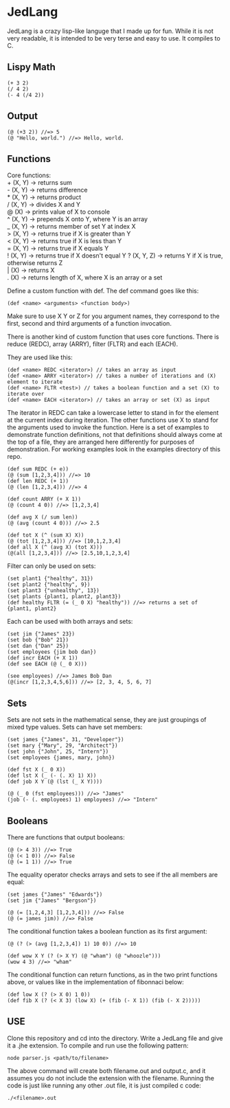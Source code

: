 JedLang
=======

JedLang is a crazy lisp-like languge that I made up for fun. While it is not very readable, it is intended to be very terse and easy to use. It compiles to C.

Lispy Math
----------
```shell
(+ 3 2)
(/ 4 2)
(- 4 (/4 2))
```

Output
------
```shell
(@ (+3 2)) //=> 5
(@ "Hello, world.") //=> Hello, world.
```

Functions
---------

Core functions:    
\+ (X, Y) -> returns sum    
\- (X, Y) -> returns difference    
\* (X, Y) -> returns product    
/  (X, Y) -> divides X and Y    
@  (X) -> prints value of X to console    
^  (X, Y) -> prepends X onto Y, where Y is an array    
_  (X, Y) -> returns member of set Y at index X    
\> (X, Y) -> returns true if X is greater than Y    
<  (X, Y) -> returns true if X is less than Y   
=  (X, Y) -> returns true if X equals Y    
!  (X, Y) -> returns true if X doesn't equal Y
?  (X, Y, Z) -> returns Y if X is true, otherwise returns Z    
|  (X) -> returns X    
.  (X) -> returns length of X, where X is an array or a set    

Define a custom function with def. The def command goes like this:

```shell
(def <name> <arguments> <function body>)
```
Make sure to use X Y or Z for you argument names, they correspond to the first, second and third arguments of a function invocation.    

There is another kind of custom function that uses core functions. There is reduce (REDC), array (ARRY), filter (FLTR) and each (EACH).    
    
They are used like this:

```shell
(def <name> REDC <iterator>) // takes an array as input
(def <name> ARRY <iterator>) // takes a number of iterations and (X) element to iterate
(def <name> FLTR <test>) // takes a boolean function and a set (X) to iterate over
(def <name> EACH <iterator>) // takes an array or set (X) as input
```
The iterator in REDC can take a lowercase letter to stand in for the element at the current index during iteration. The other functions use X to stand for the arguments used to invoke the function. Here is a set of examples to demonstrate function definitions, not that definitions should always come at the top of a file, they are arranged here differently for purposes of demonstration. For working examples look in the examples directory of this repo.

```shell
(def sum REDC (+ e))
(@ (sum [1,2,3,4])) //=> 10
(def len REDC (+ 1))
(@ (len [1,2,3,4])) //=> 4

(def count ARRY (+ X 1))
(@ (count 4 0)) //=> [1,2,3,4]

(def avg X (/ sum len))
(@ (avg (count 4 0))) //=> 2.5

(def tot X (^ (sum X) X))
(@ (tot [1,2,3,4])) //=> [10,1,2,3,4]
(def all X (^ (avg X) (tot X)))
(@(all [1,2,3,4])) //=> [2.5,10,1,2,3,4]
```

Filter can only be used on sets:
```shell
(set plant1 {"healthy", 31})
(set plant2 {"healthy", 9})
(set plant3 {"unhealthy", 13})
(set plants {plant1, plant2, plant3})
(def healthy FLTR (= (_ 0 X) "healthy")) //=> returns a set of {plant1, plant2}
```
Each can be used with both arrays and sets:
```shell
(set jim {"James" 23})
(set bob {"Bob" 21})
(set dan {"Dan" 25})
(set employees {jim bob dan})
(def incr EACH (+ X 1))
(def see EACH (@ (_ 0 X)))

(see employees) //=> James Bob Dan
(@(incr [1,2,3,4,5,6])) //=> [2, 3, 4, 5, 6, 7]
```
Sets
----

Sets are not sets in the mathematical sense, they are just groupings of mixed type values. Sets can have set members:

```shell
(set james {"James", 31, "Developer"})
(set mary {"Mary", 29, "Architect"})
(set john {"John", 25, "Intern"})
(set employees {james, mary, john})

(def fst X (_ 0 X))
(def lst X (_ (- (. X) 1) X))
(def job X Y (@ (lst (_ X Y))))

(@ (_ 0 (fst employees))) //=> "James"
(job (- (. employees) 1) employees) //=> "Intern"
```

Booleans
--------
There are functions that output booleans:
```shell
(@ (> 4 3)) //=> True
(@ (< 1 0)) //=> False
(@ (= 1 1)) //=> True
```
The equality operator checks arrays and sets to see if the all members are equal:
```shell
(set james {"James" "Edwards"})
(set jim {"James" "Bergson"})

(@ (= [1,2,4,3] [1,2,3,4])) //=> False
(@ (= james jim)) //=> False
```

The conditional function takes a boolean function as its first argument:
```shell
(@ (? (> (avg [1,2,3,4]) 1) 10 0)) //=> 10

(def wow X Y (? (> X Y) (@ "wham") (@ "whoozle")))
(wow 4 3) //=> "wham"
```
The conditional function can return functions, as in the two print functions above, or values like in the implementation of fibonnaci below:

```shell
(def low X (? (> X 0) 1 0))
(def fib X (? (< X 3) (low X) (+ (fib (- X 1)) (fib (- X 2)))))
```

USE
---
Clone this repository and cd into the directory. Write a JedLang file and give it a .jhe extension. To compile and run use the following pattern:

```shell
node parser.js <path/to/filename>
```
The above command will create both filename.out and output.c, and it assumes you do not include the extension with the filename. Running the code is just like running any other .out file, it is just compiled c code:
```shell
./<filename>.out
```
